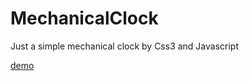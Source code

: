 # MechanicalClock
Just a simple mechanical clock by Css3 and Javascript

[demo](www.webzhou.com/MechanicalClock)

